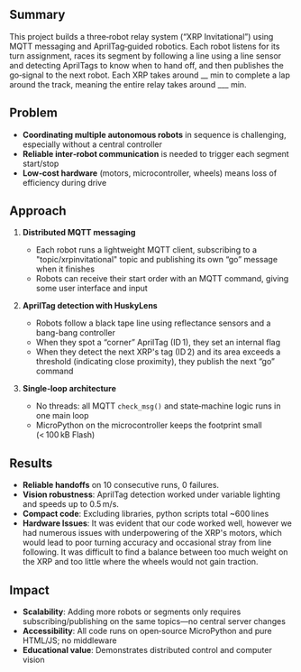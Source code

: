 ## Summary
This project builds a three‑robot relay system (“XRP Invitational”) using MQTT
messaging and AprilTag‐guided robotics. Each robot listens for its turn 
assignment, races its segment by following a line using a line sensor and 
detecting AprilTags to know when to hand off, and then publishes the go‑signal 
to the next robot. Each XRP takes around __ min to complete a lap around the 
track, meaning the entire relay takes around ___ min. 

## Problem
- **Coordinating multiple autonomous robots** in sequence is challenging, 
    especially without a central controller  
- **Reliable inter‑robot communication** is needed to trigger each segment 
    start/stop  
- **Low‑cost hardware** (motors, microcontroller, wheels) means loss of 
    efficiency during drive 

## Approach
1. **Distributed MQTT messaging**  
   - Each robot runs a lightweight MQTT client, subscribing to a 
   "topic/xrpinvitational" topic and publishing its own “go” message when it 
   finishes  
   - Robots can receive their start order with an MQTT command, giving some user
   interface and input

2. **AprilTag detection with HuskyLens**  
   - Robots follow a black tape line using reflectance sensors and a bang-bang 
   controller 
   - When they spot a “corner” AprilTag (ID 1), they set an internal flag  
   - When they detect the next XRP's tag (ID 2) and its area exceeds a threshold
    (indicating close proximity), they publish the next “go” command

3. **Single‐loop architecture**  
   - No threads: all MQTT `check_msg()` and state‐machine logic runs in one main
    loop
   - MicroPython on the microcontroller keeps the footprint small 
    (< 100 kB Flash)


## Results
- **Reliable handoffs** on 10 consecutive runs, 0 failures.  
- **Vision robustness**: AprilTag detection worked under variable lighting and 
    speeds up to 0.5 m/s.  
- **Compact code**: Excluding libraries, python scripts total ~600 lines 
- **Hardware Issues**: It was evident that our code worked well, however we had
    numerous issues with underpowering of the XRP's motors, which would lead to
    poor turning accuracy and occasional stray from line following. It was 
    difficult to find a balance between too much weight on the XRP and too 
    little where the wheels would not gain traction.

## Impact
- **Scalability**: Adding more robots or segments only requires 
    subscribing/publishing on the same topics—no central server changes  
- **Accessibility**: All code runs on open‑source MicroPython and pure HTML/JS; 
    no middleware
- **Educational value**: Demonstrates distributed control and computer vision

